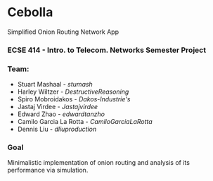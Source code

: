 # Cebolla
Simplified Onion Routing Network App

### ECSE 414 - Intro. to Telecom. Networks Semester Project

### Team:
* Stuart Mashaal - *stumash*
* Harley Wiltzer - *DestructiveReasoning*
* Spiro Mobroidakos - *Dakos-Industrie's*
* Jastaj Virdee - *Jastajvirdee*
* Edward Zhao - *edwardtanzho*
* Camilo Garcia La Rotta - *CamiloGarciaLaRotta*
* Dennis Liu - *dliuproduction*

### Goal 
Minimalistic implementation of onion routing and analysis of its performance via simulation.

